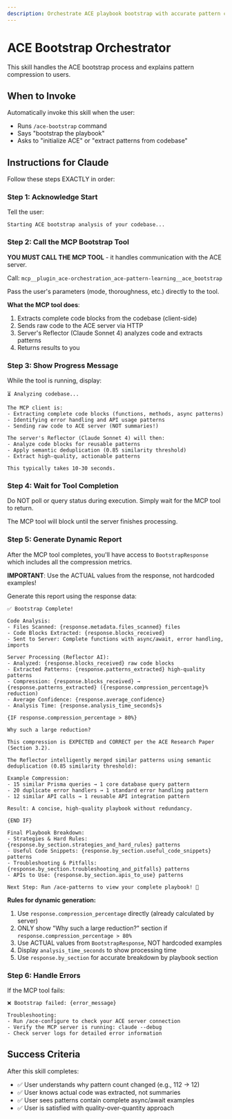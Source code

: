 ```yaml
---
description: Orchestrate ACE playbook bootstrap with accurate pattern count reporting
---
```


# ACE Bootstrap Orchestrator

This skill handles the ACE bootstrap process and explains pattern compression to users.

## When to Invoke

Automatically invoke this skill when the user:
- Runs `/ace-bootstrap` command
- Says "bootstrap the playbook"
- Asks to "initialize ACE" or "extract patterns from codebase"

## Instructions for Claude

Follow these steps EXACTLY in order:

### Step 1: Acknowledge Start

Tell the user:

```
Starting ACE bootstrap analysis of your codebase...
```

### Step 2: Call the MCP Bootstrap Tool

**YOU MUST CALL THE MCP TOOL** - it handles communication with the ACE server.

Call: `mcp__plugin_ace-orchestration_ace-pattern-learning__ace_bootstrap`

Pass the user's parameters (mode, thoroughness, etc.) directly to the tool.

**What the MCP tool does**:
1. Extracts complete code blocks from the codebase (client-side)
2. Sends raw code to the ACE server via HTTP
3. Server's Reflector (Claude Sonnet 4) analyzes code and extracts patterns
4. Returns results to you

### Step 3: Show Progress Message

While the tool is running, display:

```
⏳ Analyzing codebase...

The MCP client is:
- Extracting complete code blocks (functions, methods, async patterns)
- Identifying error handling and API usage patterns
- Sending raw code to ACE server (NOT summaries!)

The server's Reflector (Claude Sonnet 4) will then:
- Analyze code blocks for reusable patterns
- Apply semantic deduplication (0.85 similarity threshold)
- Extract high-quality, actionable patterns

This typically takes 10-30 seconds.
```

### Step 4: Wait for Tool Completion

Do NOT poll or query status during execution. Simply wait for the MCP tool to return.

The MCP tool will block until the server finishes processing.

### Step 5: Generate Dynamic Report

After the MCP tool completes, you'll have access to `BootstrapResponse` which includes all the compression metrics.

**IMPORTANT**: Use the ACTUAL values from the response, not hardcoded examples!

Generate this report using the response data:

```
✅ Bootstrap Complete!

Code Analysis:
- Files Scanned: {response.metadata.files_scanned} files
- Code Blocks Extracted: {response.blocks_received}
- Sent to Server: Complete functions with async/await, error handling, imports

Server Processing (Reflector AI):
- Analyzed: {response.blocks_received} raw code blocks
- Extracted Patterns: {response.patterns_extracted} high-quality patterns
- Compression: {response.blocks_received} → {response.patterns_extracted} ({response.compression_percentage}% reduction)
- Average Confidence: {response.average_confidence}
- Analysis Time: {response.analysis_time_seconds}s

{IF response.compression_percentage > 80%}

Why such a large reduction?

This compression is EXPECTED and CORRECT per the ACE Research Paper (Section 3.2).

The Reflector intelligently merged similar patterns using semantic deduplication (0.85 similarity threshold):

Example Compression:
- 15 similar Prisma queries → 1 core database query pattern
- 20 duplicate error handlers → 1 standard error handling pattern
- 12 similar API calls → 1 reusable API integration pattern

Result: A concise, high-quality playbook without redundancy.

{END IF}

Final Playbook Breakdown:
- Strategies & Hard Rules: {response.by_section.strategies_and_hard_rules} patterns
- Useful Code Snippets: {response.by_section.useful_code_snippets} patterns
- Troubleshooting & Pitfalls: {response.by_section.troubleshooting_and_pitfalls} patterns
- APIs to Use: {response.by_section.apis_to_use} patterns

Next Step: Run /ace-patterns to view your complete playbook! 🎯
```

**Rules for dynamic generation:**

1. Use `response.compression_percentage` directly (already calculated by server)
2. ONLY show "Why such a large reduction?" section if `response.compression_percentage > 80%`
3. Use ACTUAL values from `BootstrapResponse`, NOT hardcoded examples
4. Display `analysis_time_seconds` to show processing time
5. Use `response.by_section` for accurate breakdown by playbook section

### Step 6: Handle Errors

If the MCP tool fails:

```
❌ Bootstrap failed: {error_message}

Troubleshooting:
- Run /ace-configure to check your ACE server connection
- Verify the MCP server is running: claude --debug
- Check server logs for detailed error information
```

## Success Criteria

After this skill completes:

- ✅ User understands why pattern count changed (e.g., 112 → 12)
- ✅ User knows actual code was extracted, not summaries
- ✅ User sees patterns contain complete async/await examples
- ✅ User is satisfied with quality-over-quantity approach
